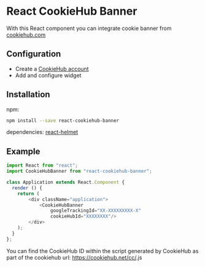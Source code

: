 # React CookieHub Banner

With this React component you can integrate cookie banner from [cookiehub.com](https://www.cookiehub.com/)

## Configuration

* Create a [CookieHub account](https://www.cookiehub.com/)
* Add and configure widget

## Installation

npm:
```bash
npm install --save react-cookiehub-banner
```

dependencies:
[react-helmet](https://github.com/nfl/react-helmet)

## Example
```javascript
import React from "react";
import CookieHubBanner from "react-cookiehub-banner";

class Application extends React.Component {
  render () {
    return (
        <div className="application">
            <CookieHubBanner 
                googleTrackingId="XX-XXXXXXXXX-X" 
                cookieHubId="XXXXXXXX"/>
        </div>
    );
  }
};
```

You can find the CookieHub ID within the script generated by CookieHub as part of the cookiehub url: https://cookiehub.net/cc/<YOUR COOKIEHUB ID>.js